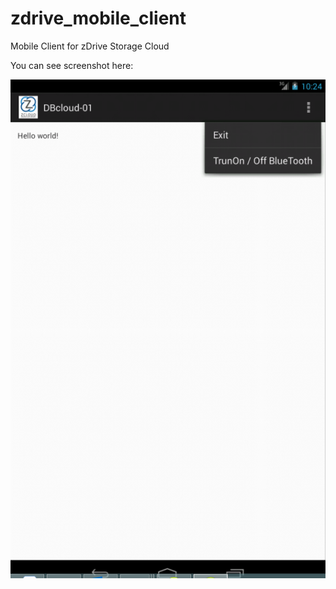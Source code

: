 zdrive_mobile_client
====================

Mobile Client for zDrive Storage Cloud

You can see screenshot here:

<img src="Capture.PNG" />

